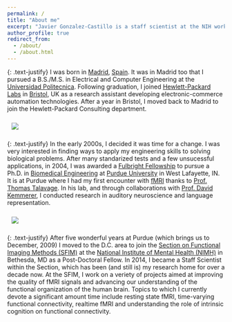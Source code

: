 ```yaml
---
permalink: /
title: "About me"
excerpt: "Javier Gonzalez-Castillo is a staff scientist at the NIH working on fMRI methods and neuroscience"
author_profile: true
redirect_from: 
  - /about/
  - /about.html
---
```


{: .text-justify}
I was born in [Madrid](https://en.wikipedia.org/wiki/Madrid), [Spain](https://en.wikipedia.org/wiki/Spain). It was in Madrid too that I pursued a B.S./M.S. in Electrical and Computer Engineering at the [Universidad Politecnica](https://www.upm.es). Following graduation, I joined [Hewlett-Packard Labs](https://hpl.hp.com) in [Bristol](https://en.wikipedia.org/wiki/Bristol), UK as a research assistant developing electronic-commerce automation technologies. After a year in Bristol, I moved back to Madrid to join the Hewlett-Packard Consulting department.

<img align="center" src="https://javiergcas.github.io/files/about_me/about_me_cities_small.png" style="padding: 10px">

{: .text-justify}
In the early 2000s, I decided it was time for a change. I was very interested in finding ways to apply my engineering skills to solving biological problems. After many standarized tests and a few unsucessful applications, in 2004, I was awarded a [Fulbright Fellowship](https://us.fulbrightonline.org/) to pursue a Ph.D. in [Biomedical Engineering](https://engineering.purdue.edu/BME) at [Purdue University](https://www.purdue.edu) in West Lafayette, IN. It is at Purdue where I had my first encounter with [fMRI](https://en.wikipedia.org/wiki/Functional_magnetic_resonance_imaging) thanks to [Prof. Thomas Talavage](https://ceas.uc.edu/academics/departments/biomedical-engineering/people.html). In his lab, and through collaborations with [Prof. David Kemmerer](https://www.purdue.edu/hhs/slhs/directory/faculty/kemmerer_david.html), I conducted research in auditory neuroscience and language representation. 

<img align="center" src="https://javiergcas.github.io/files/about_me/about_me_workplaces_small.png" style="padding: 10px">

{: .text-justify}
After five wonderful years at Purdue (which brings us to December, 2009) I moved to the D.C. area to join the [Section on Functional Imaging Methods (SFIM)](https://fim.nimh.nih.gov/) at the [National Institute of Mental Health (NIMH)](https://www.nimh.nih.gov/) in Bethesda, MD as a Post-Doctoral Fellow. In 2014, I became a Staff Scientist within the Section, which has been (and still is) my research home for over a decade now. At the SFIM, I work on a veriety of projects aimed at improving the quality of fMRI signals and advancing our understanding of the functional organization of the human brain. Topics to which I currently devote a significant amount time include resting state fMRI, time-varying functional connectivity, realtime fMRI and understanding the role of intrinsic cognition on functional connectivity.